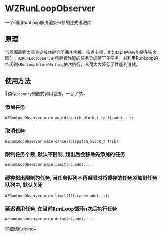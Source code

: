 # WZRunLoopObserver
一个利用RunLoop解决渲染卡顿的链式语法库

## 原理
当界面需要大量渲染操作时会阻塞主线程，造成卡顿，比如tableView加载多张大图时。`WZRunLoopObserver`将耗费性能的任务分成若干子任务，并利用RunLoop的空闲时`kRunLoopBeforeWaiting`依次执行，从而大大降低了性能的消耗。

## 使用方法
类似`Masonry`的链式调用语法，一目了然~
### 添加任务
```objc
WZRunLoopObserver.main.add(dispatch_block_t task).add(...);
```

### 取消任务
```objc
WZRunLoopObserver.main.cancel(dispatch_block_t task)
```

### 限制任务个数, 默认不限制, 超出后会移除先添加的任务
```objc 
WZRunLoopObserver.main.limit(n).add(...);
```

### 缓存超出限制的任务, 当任务队列不再超限时将缓存的任务添加到任务队列中, 默认关闭
```objc
WZRunLoopObserver.main.limit(10).cache.add(...);
```

### 延迟调用任务, 在当前RunLoop循环n次后执行任务
```objc 
WZRunLoopObserver.main.delay(n).add(...);
```

详细请见demo~